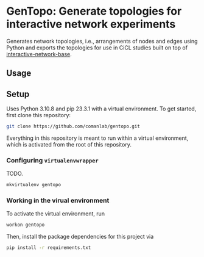 # GenTopo: Generate topologies for interactive network experiments

Generates network topologies, i.e., arrangements of nodes and edges using Python and exports the topologies for use in CiCL studies built on top of [interactive-network-base](https://github.com/comanlab/interactive-network-base).

## Usage

## Setup

Uses Python 3.10.8 and pip 23.3.1 with a virtual environment. To get started, first clone this repository:

```sh
git clone https://github.com/comanlab/gentopo.git
```

Everything in this repository is meant to run within a virtual environment, which is activated from the root of this repository.

### Configuring `virtualenvwrapper`

TODO.

```sh
mkvirtualenv gentopo
```

### Working in the virual environment

To activate the virtual environment, run

```sh
workon gentopo
```

Then, install the package dependencies for this project via

```sh
pip install -r requirements.txt
```
